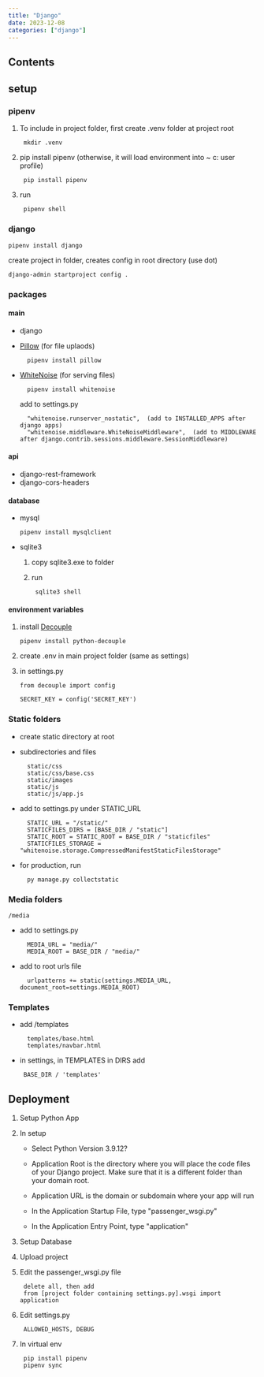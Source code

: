 ```yaml
---
title: "Django"
date: 2023-12-08
categories: ["django"]
---
```


## Contents

## setup

### pipenv

  1. To include in project folder, first create .venv folder at project root

          mkdir .venv

  2. pip install pipenv (otherwise, it will load environment into ~ c: user profile)

          pip install pipenv

  3. run

          pipenv shell

### django

    pipenv install django

  create project in folder, creates config in root directory (use dot)

    django-admin startproject config .

### packages

#### main

- django

- [Pillow](https://pillow.readthedocs.io/en/stable/) (for file uplaods)

        pipenv install pillow

- [WhiteNoise](http://whitenoise.evans.io/en/stable/) (for serving files)

        pipenv install whitenoise

    add to settings.py

        "whitenoise.runserver_nostatic",  (add to INSTALLED_APPS after django apps)
        "whitenoise.middleware.WhiteNoiseMiddleware",  (add to MIDDLEWARE after django.contrib.sessions.middleware.SessionMiddleware)

#### api

- django-rest-framework
- django-cors-headers

#### database

- mysql

      pipenv install mysqlclient

- sqlite3

    1. copy sqlite3.exe to folder
    2. run

            sqlite3 shell

#### environment variables

 1. install [Decouple](https://pypi.org/project/python-decouple/)

        pipenv install python-decouple

 2. create .env in main project folder (same as settings)
 3. in settings.py

        from decouple import config

        SECRET_KEY = config('SECRET_KEY')

### Static folders

- create static directory at root
- subdirectories and files

        static/css
        static/css/base.css
        static/images
        static/js
        static/js/app.js

- add to settings.py under STATIC_URL

        STATIC_URL = "/static/"
        STATICFILES_DIRS = [BASE_DIR / "static"]
        STATIC_ROOT = STATIC_ROOT = BASE_DIR / "staticfiles"
        STATICFILES_STORAGE = "whitenoise.storage.CompressedManifestStaticFilesStorage"

- for production, run

        py manage.py collectstatic

### Media folders

    /media

- add to settings.py

        MEDIA_URL = "media/"
        MEDIA_ROOT = BASE_DIR / "media/"

- add to root urls file

        urlpatterns += static(settings.MEDIA_URL, document_root=settings.MEDIA_ROOT)

### Templates

- add /templates

        templates/base.html
        templates/navbar.html

- in settings, in TEMPLATES in DIRS add

       BASE_DIR / 'templates'

## Deployment

  1. Setup Python App
  2. In setup

      - Select Python Version 3.9.12?

      - Application Root is the directory where you will place the code files of your Django project.
      Make sure that it is a different folder than your domain root.

      - Application URL is the domain or subdomain where your app will run

      - In the Application Startup File, type "passenger_wsgi.py"

      - In the Application Entry Point, type "application"

  3. Setup Database
  4. Upload project
  5. Edit the passenger_wsgi.py file

          delete all, then add
          from [project folder containing settings.py].wsgi import application

  6. Edit settings.py

          ALLOWED_HOSTS, DEBUG

  7. In virtual env

          pip install pipenv
          pipenv sync
